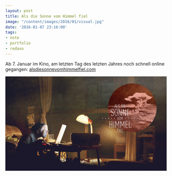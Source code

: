 ```yaml
---
layout: post
title: Als die Sonne vom Himmel fiel
image: "/content/images/2016/01/visual.jpg"
date: '2016-01-07 23:16:00'
tags:
- note
- portfolio
- redaxo
---
```


Ab 7. Januar im Kino, am letzten Tag des letzten Jahres noch schnell online gegangen: [alsdiesonnevomhimmelfiel.com](http://alsdiesonnevomhimmelfiel.com)

[![Als die Sonne vom Himmel fiel](/content/images/2016/01/visual.jpg)](http://alsdiesonnevomhimmelfiel.com)